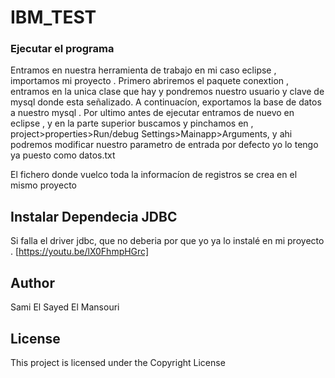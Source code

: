 # IBM_TEST


### Ejecutar el programa
Entramos en nuestra herramienta de trabajo en mi caso eclipse , importamos mi proyecto . 
Primero abriremos el paquete conextion , entramos en la unica clase que hay y pondremos nuestro usuario y clave de mysql donde esta señalizado.
A continuacíon, exportamos la base de datos a nuestro mysql .
Por ultimo antes de ejecutar entramos de nuevo en eclipse , y en la parte superior buscamos y pinchamos en , project>properties>Run/debug Settings>Mainapp>Arguments, y ahi podremos modificar nuestro parametro de entrada por defecto yo lo tengo ya puesto como datos.txt 


El fichero donde vuelco toda la informacíon de registros se crea en el mismo proyecto


## Instalar Dependecia JDBC 
Si falla el driver jdbc, que no deberia por que yo ya lo instalé en mi proyecto .
[https://youtu.be/lX0FhmpHGrc]


## Author
Sami El Sayed El Mansouri

## License

This project is licensed under the Copyright License 
